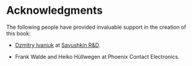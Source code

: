 # Acknowledgments

The following people have provided invaluable support in the creation of this book:

- [Dzmitry Ivaniuk][dzmitry] at [Savushkin R&D][savushkin].

- Frank Walde and Heiko Hüllwegen at Phoenix Contact Electronics.

[dzmitry]: https://github.com/idzm
[savushkin]: https://github.com/savushkin-r-d
